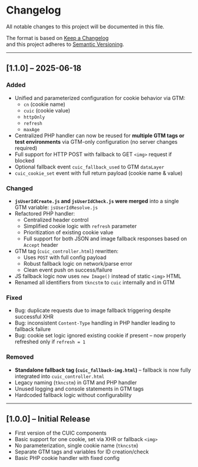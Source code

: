 # Changelog

All notable changes to this project will be documented in this file.

The format is based on [Keep a Changelog](https://keepachangelog.com/en/1.0.0/)  
and this project adheres to [Semantic Versioning](https://semver.org/).

---

## [1.1.0] – 2025-06-18

### Added
- Unified and parameterized configuration for cookie behavior via GTM:
  - `cn` (cookie name)
  - `cuic` (cookie value)
  - `httpOnly`
  - `refresh`
  - `maxAge`
- Centralized PHP handler can now be reused for **multiple GTM tags or test environments** via GTM-only configuration (no server changes required)
- Full support for HTTP POST with fallback to GET `<img>` request if blocked
- Optional fallback event `cuic_fallback_used` to GTM `dataLayer`
- `cuic_cookie_set` event with full return payload (cookie name & value)

### Changed
- **`jsUserIdCreate.js` and `jsUserIdCheck.js` were merged** into a single GTM variable: `jsUserIdResolve.js`
- Refactored PHP handler:
  - Centralized header control
  - Simplified cookie logic with `refresh` parameter
  - Prioritization of existing cookie value
  - Full support for both JSON and image fallback responses based on `Accept` header
- GTM tag (`cuic_controller.html`) rewritten:
  - Uses `POST` with full config payload
  - Robust fallback logic on network/parse error
  - Clean event push on success/failure
- JS fallback logic now uses `new Image()` instead of static `<img>` HTML
- Renamed all identifiers from `tkncstm` to `cuic` internally and in GTM

### Fixed
- Bug: duplicate requests due to image fallback triggering despite successful XHR
- Bug: inconsistent `Content-Type` handling in PHP handler leading to fallback failure
- Bug: cookie set logic ignored existing cookie if present – now properly refreshed only if `refresh = 1`

### Removed
- **Standalone fallback tag (`cuic_fallback-img.html`)** – fallback is now fully integrated into `cuic_controller.html`
- Legacy naming (`tkncstm`) in GTM and PHP handler
- Unused logging and console statements in GTM tags
- Hardcoded fallback logic without configurability

---

## [1.0.0] – Initial Release

- First version of the CUIC components
- Basic support for one cookie, set via XHR or fallback `<img>`
- No parameterization, single cookie name (`tkncstm`)
- Separate GTM tags and variables for ID creation/check
- Basic PHP cookie handler with fixed config
